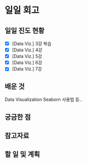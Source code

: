 # 일일 회고

## 일일 진도 현황

- [x] [Data Viz.] 3강 복습
- [x] [Data Viz.] 4강
- [x] [Data Viz.] 5강
- [x] [Data Viz.] 6강
- [x] [Data Viz.] 7강

## 배운 것

Data Visualization Seaborn 사용법 등..

## 궁금한 점

## 참고자료

## 할 일 및 계획
